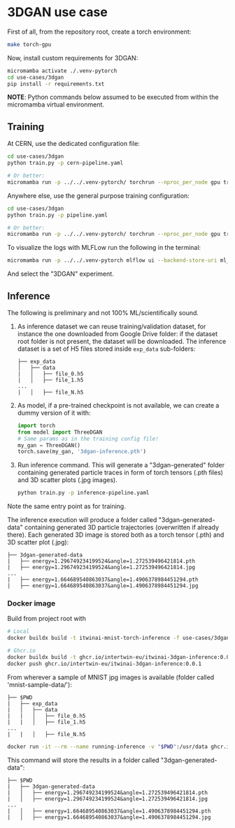 # 3DGAN use case

First of all, from the repository root, create a torch environment:

```bash
make torch-gpu
```

Now, install custom requirements for 3DGAN:

```bash
micromamba activate ./.venv-pytorch
cd use-cases/3dgan
pip install -r requirements.txt
```

**NOTE**: Python commands below assumed to be executed from within the
micromamba virtual environment.

## Training

At CERN, use the dedicated configuration file:

```bash
cd use-cases/3dgan
python train.py -p cern-pipeline.yaml

# Or better:
micromamba run -p ../../.venv-pytorch/ torchrun --nproc_per_node gpu train.py -p cern-pipeline.yaml
```

Anywhere else, use the general purpose training configuration:

```bash
cd use-cases/3dgan
python train.py -p pipeline.yaml

# Or better:
micromamba run -p ../../.venv-pytorch/ torchrun --nproc_per_node gpu train.py -p pipeline.yaml
```

To visualize the logs with MLFLow run the following in the terminal:

```bash
micromamba run -p ../../.venv-pytorch mlflow ui --backend-store-uri ml_logs/mlflow_logs
```

And select the "3DGAN" experiment.

## Inference

The following is preliminary and not 100% ML/scientifically sound.

1. As inference dataset we can reuse training/validation dataset,
for instance the one downloaded from Google Drive folder: if the
dataset root folder is not present, the dataset will be downloaded.
The inference dataset is a set of H5 files stored inside `exp_data`
sub-folders:

    ```text
    ├── exp_data
    │   ├── data
    |   │   ├── file_0.h5
    |   │   ├── file_1.h5
    ...
    |   │   ├── file_N.h5
    ```

2. As model, if a pre-trained checkpoint is not available,
we can create a dummy version of it with:

    ```python
    import torch
    from model import ThreeDGAN
    # Same params as in the training config file!
    my_gan = ThreeDGAN()
    torch.save(my_gan, '3dgan-inference.pth')
    ```

3. Run inference command. This will generate a "3dgan-generated"
folder containing generated particle traces in form of torch tensors
(.pth files) and 3D scatter plots (.jpg images).

    ```bash
    python train.py -p inference-pipeline.yaml
    ```

Note the same entry point as for training.

The inference execution will produce a folder called
"3dgan-generated-data" containing
generated 3D particle trajectories (overwritten if already
there). Each generated 3D image is stored both as a
torch tensor (.pth) and 3D scatter plot (.jpg):

```text
├── 3dgan-generated-data
|   ├── energy=1.296749234199524&angle=1.272539496421814.pth
|   ├── energy=1.296749234199524&angle=1.272539496421814.jpg
...
|   ├── energy=1.664689540863037&angle=1.4906378984451294.pth
|   ├── energy=1.664689540863037&angle=1.4906378984451294.jpg
```

### Docker image

Build from project root with

```bash
# Local
docker buildx build -t itwinai-mnist-torch-inference -f use-cases/3dgan/Dockerfile .

# Ghcr.io
docker buildx build -t ghcr.io/intertwin-eu/itwinai-3dgan-inference:0.0.1 -f use-cases/3dgan/Dockerfile .
docker push ghcr.io/intertwin-eu/itwinai-3dgan-inference:0.0.1
```

From wherever a sample of MNIST jpg images is available
(folder called 'mnist-sample-data/'):

```text
├── $PWD    
|   ├── exp_data
|   │   ├── data
|   |   │   ├── file_0.h5
|   |   │   ├── file_1.h5
...
|   |   │   ├── file_N.h5
```

```bash
docker run -it --rm --name running-inference -v "$PWD":/usr/data ghcr.io/intertwin-eu/itwinai-3dgan-inference:0.0.1
```

This command will store the results in a folder called "3dgan-generated-data":

```text
├── $PWD
|   ├── 3dgan-generated-data
|   │   ├── energy=1.296749234199524&angle=1.272539496421814.pth
|   │   ├── energy=1.296749234199524&angle=1.272539496421814.jpg
...
|   │   ├── energy=1.664689540863037&angle=1.4906378984451294.pth
|   │   ├── energy=1.664689540863037&angle=1.4906378984451294.jpg
```
